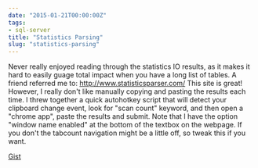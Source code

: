 ```yaml
---
date: "2015-01-21T00:00:00Z"
tags:
- sql-server
title: "Statistics Parsing"
slug: "statistics-parsing"
---
```


Never really enjoyed reading through the statistics IO results, as it makes it hard to easily guage total impact when you have a long list of tables. A friend referred me to: http://www.statisticsparser.com/ This site is great! However, I really don't like manually copying and pasting the results each time. I threw together a quick autohotkey script that will detect your clipboard change event, look for "scan count" keyword, and then open a "chrome app", paste the results and submit. Note that I have the option "window name enabled" at the bottom of the textbox on the webpage. If you don't the tabcount navigation might be a little off, so tweak this if you want.

[Gist](https://gist.github.com/sheldonhull/01631b28176f71ce4789)
